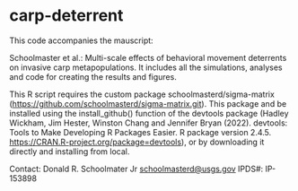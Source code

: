 # carp-deterrent
This code accompanies the mauscript:

Schoolmaster et al.: Multi-scale effects of behavioral movement deterrents on invasive carp metapopulations.
It includes all the simulations, analyses and code for creating the results and figures. 


This R script requires the custom package schoolmasterd/sigma-matrix (https://github.com/schoolmasterd/sigma-matrix.git). This package and be installed using the install_github() function of the devtools package (Hadley Wickham, Jim Hester, Winston Chang and Jennifer Bryan (2022). devtools: Tools to
  Make Developing R Packages Easier. R package version 2.4.5.
  https://CRAN.R-project.org/package=devtools), or by downloading it directly and installing from local.

Contact: Donald R. Schoolmater Jr
         schoolmasterd@usgs.gov
IPDS#: IP-153898 
